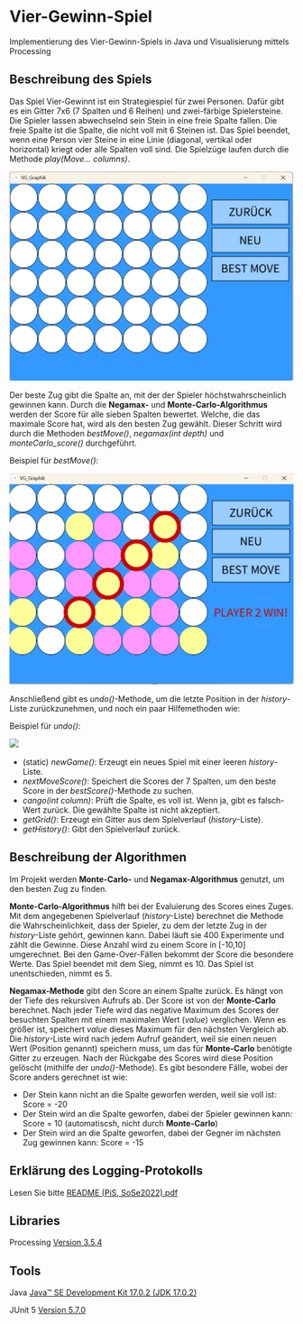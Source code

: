 # Vier-Gewinn-Spiel
Implementierung des Vier-Gewinn-Spiels in Java und Visualisierung mittels Processing

## Beschreibung des Spiels

Das Spiel Vier-Gewinnt ist ein Strategiespiel für zwei Personen. Dafür gibt es ein Gitter 7x6 (7 Spalten und 6 Reihen) und zwei-färbige Spielersteine. Die Spieler lassen abwechselnd sein Stein in eine freie Spalte fallen. Die freie Spalte ist die Spalte, die nicht voll mit 6 Steinen ist. Das Spiel beendet, wenn eine Person vier Steine in eine Linie (diagonal, vertikal oder horizontal) kriegt oder alle Spalten voll sind. Die Spielzüge laufen durch die Methode *play(Move… columns)*.

![](image/newgame.png)

Der beste Zug gibt die Spalte an, mit der der Spieler höchstwahrscheinlich gewinnen kann. Durch die **Negamax-** und **Monte-Carlo-Algorithmus** werden der Score für alle sieben Spalten bewertet. Welche, die das maximale Score hat, wird als den besten Zug gewählt. Dieser Schritt wird durch die Methoden *bestMove()*, *negamax(int depth)* und *monteCarlo_score()*
durchgeführt.

Beispiel für *bestMove()*:

![](image/bestmove.png)

Anschließend gibt es *undo()*-Methode, um die letzte Position in der *history*-Liste zurückzunehmen, und noch ein paar Hilfemethoden wie:

Beispiel für *undo()*:

![](image/zurück.png)

- (static) *newGame()*: Erzeugt ein neues Spiel mit einer leeren *history*-Liste.
- *nextMoveScore()*: Speichert die Scores der 7 Spalten, um den beste Score in der *bestScore()*-Methode zu suchen. 
- *cango(int column)*: Prüft die Spalte, es voll ist. Wenn ja, gibt es falsch-Wert zurück. Die gewählte Spalte ist nicht akzeptiert.
- *getGrid()*: Erzeugt ein Gitter aus dem Spielverlauf (*history*-Liste).
- *getHistory()*: Gibt den Spielverlauf zurück.

## Beschreibung der Algorithmen
Im Projekt werden **Monte-Carlo-** und **Negamax-Algorithmus** genutzt, um den besten Zug zu finden.

**Monte-Carlo-Algorithmus** hilft bei der Evaluierung des Scores eines Zuges. Mit dem angegebenen Spielverlauf (*history*-Liste) berechnet die Methode die Wahrscheinlichkeit, dass der Spieler, zu dem der letzte Zug in der *history*-Liste gehört, gewinnen kann. Dabei läuft sie 400 Experimente und zählt die Gewinne. Diese Anzahl wird zu einem Score in [-10,10] umgerechnet. Bei den Game-Over-Fällen bekommt der Score die besondere Werte. Das Spiel beendet mit dem Sieg, nimmt es 10. Das Spiel ist unentschieden, nimmt es 5. 

**Negamax-Methode** gibt den Score an einem Spalte zurück. Es hängt von der Tiefe des rekursiven Aufrufs ab. Der Score ist von der **Monte-Carlo** berechnet. Nach jeder Tiefe wird das negative Maximum des Scores der besuchten Spalten mit einem maximalen Wert (*value*) verglichen. Wenn es größer ist, speichert *value* dieses Maximum für den nächsten Vergleich ab. Die *history*-Liste wird nach jedem Aufruf geändert, weil sie einen neuen Wert (Position genannt) speichern muss, um das für **Monte-Carlo** benötigte Gitter zu erzeugen. Nach der Rückgabe des Scores wird diese Position gelöscht (mithilfe der *undo()*-Methode).
Es gibt besondere Fälle, wobei der Score anders gerechnet ist wie:
- Der Stein kann nicht an die Spalte geworfen werden, weil sie voll ist: Score = -20
- Der Stein wird an die Spalte geworfen, dabei der Spieler gewinnen kann: Score = 10 (automatiscsh, nicht durch **Monte-Carlo**)
- Der Stein wird an die Spalte geworfen, dabei der Gegner im nächsten Zug gewinnen kann: Score = -15

## Erklärung des Logging-Protokolls
Lesen Sie bitte [README (PiS, SoSe2022).pdf](https://github.com/ngdqtram99/Vier-Gewinn-Spiel/blob/main/README%20(PiS%2C%20SoSe2022).pdf)

## Libraries
Processing [Version 3.5.4](https://processing.org/releases)

## Tools
Java [Java™ SE Development Kit 17.0.2 (JDK 17.0.2)](https://www.oracle.com/java/technologies/javase/17-0-2-relnotes.html)

JUnit 5 [Version 5.7.0](https://junit.org/junit5/docs/5.7.0/release-notes/index.html)

